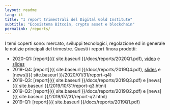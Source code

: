 ```yaml
---
layout: readme
lang: it
title: "I report trimestrali del Digital Gold Institute"
subtitle: "Ecosistema Bitcoin, crypto asset e blockchain"
permalink: /reports/
---
```


I temi coperti sono: mercato, sviluppi tecnologici, regolazione ed in generale le notizie principali del trimestre. Questi i report finora prodotti:

- 2020-Q1:
  [report]({{ site.baseurl }}/docs/reports/2020Q1.pdf),
  [video](https://www.youtube.com/watch?v=0dwp7j0Y2dI) e
  [slides]({{site.baseurl}}/docs/reports/2020Q1-presentation.pdf)
- 2019-Q4:
  [report]({{ site.baseurl }}/docs/reports/2019Q4.pdf),
  [slides]({{site.baseurl}}/docs/reports/2019Q4-presentation.pdf) e
  [news]({{ site.baseurl }}/2020/01/31/report-q4)
- 2019-Q3: [report]({{ site.baseurl }}/docs/reports/2019Q3.pdf) e [news]({{ site.baseurl }}/2019/10/31/report-q3.html)
- 2019-Q2: [report]({{ site.baseurl }}/docs/reports/2019Q2.pdf) e [news]({{ site.baseurl }}/2019/07/31/report-q2.html)
- 2019-Q1: [report]({{ site.baseurl }}/docs/reports/2019Q1.pdf)

<!-- popup form from mailchimp-->
<script type="text/javascript" src="//downloads.mailchimp.com/js/signup-forms/popup/unique-methods/embed.js" data-dojo-config="usePlainJson: true, isDebug: false">
</script>
<script type="text/javascript">window.dojoRequire(["mojo/signup-forms/Loader"], function(L) { L.start({"baseUrl":"mc.us4.list-manage.com","uuid":"e61e2ffe734da187ad3cc0576","lid":"3e07518ae3","uniqueMethods":true}) })
</script>
